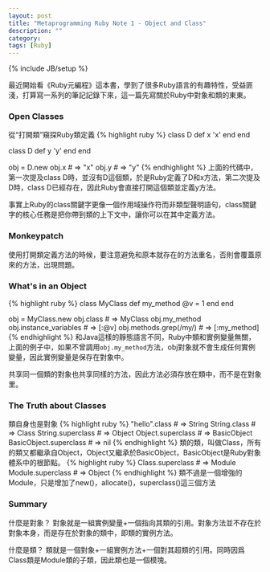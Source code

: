 ```yaml
---
layout: post
title: "Metaprogramming Ruby Note 1 - Object and Class"
description: ""
category: 
tags: [Ruby]
---
```

{% include JB/setup %}

最近開始看《Ruby元編程》這本書，學到了很多Ruby語言的有趣特性，受益匪淺，打算寫一系列的筆記記錄下來，這一篇先寫關於Ruby中對象和類的東東。

### Open Classes
從“打開類”窺探Ruby類定義
{% highlight ruby %}
class D
  def x
    'x'
  end
end

class D
  def y
    'y'
  end
end

obj = D.new
obj.x # => "x"
obj.y # => "y"
{% endhighlight %}
上面的代碼中，第一次提及class D時，並沒有D這個類，於是Ruby定義了D和x方法，第二次提及D時，class D已經存在，因此Ruby會直接打開這個類並定義y方法。

事實上Ruby的class關鍵字更像一個作用域操作符而非類型聲明語句，class關鍵字的核心任務是把你帶到類的上下文中，讓你可以在其中定義方法。

### Monkeypatch
使用打開類定義方法的時候，要注意避免和原本就存在的方法重名，否則會覆蓋原來的方法，出現問題。

### What's in an Object
{% highlight ruby %}
class MyClass
  def my_method
    @v = 1
  end
end

obj = MyClass.new
obj.class # => MyClass
obj.my_method
obj.instance_variables # => [:@v]
obj.methods.grep(/my/) # => [:my_method]
{% endhighlight %}
和Java這樣的靜態語言不同，Ruby中類和實例變量無關，上面的例子中，如果不曾調用`obj.my_method`方法，obj對象就不會生成任何實例變量，因此實例變量是保存在對象中。

共享同一個類的對象也共享同樣的方法，因此方法必須存放在類中，而不是在對象里。

### The Truth about Classes

類自身也是對象
{% highlight ruby %}
"hello".class # => String
String.class # => Class
String.superclass # => Object
Object.superclass # => BasicObject
BasicObject.superclass # => nil
{% endhighlight %}
類的類，叫做Class，所有的類又都繼承自Object，Object又繼承於BasicObject，BasicObject是Ruby對象體系中的根節點。
{% highlight ruby %}
Class.superclass # => Module
Module.superclass # => Object
{% endhighlight %}
類不過是一個增強的Module，只是增加了new()，allocate()，superclass()這三個方法

### Summary
什麼是對象？
對象就是一組實例變量+一個指向其類的引用。對象方法並不存在於對象本身，而是存在於對象的類中，即類的實例方法。

什麼是類？
類就是一個對象+一組實例方法+一個對其超類的引用。同時因爲Class類是Module類的子類，因此類也是一個模塊。
